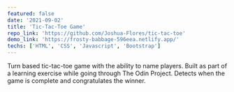 ```yaml
---
featured: false
date: '2021-09-02'
title: 'Tic-Tac-Toe Game'
repo_link: 'https://github.com/Joshua-Flores/tic-tac-toe'
demo_link: 'https://frosty-babbage-596eea.netlify.app/'
techs: ['HTML', 'CSS', 'Javascript', 'Bootstrap']
---
```


Turn based tic-tac-toe game with the ability to name players. Built as part of a learning exercise while going through The Odin Project. Detects when the game is complete and congratulates the winner.
